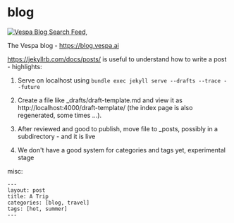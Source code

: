 # blog
[![Vespa Blog Search Feed](https://github.com/vespa-engine/blog/actions/workflows/feed.yml/badge.svg)](https://github.com/vespa-engine/blog/actions/workflows/feed.yml),

The Vespa blog - https://blog.vespa.ai

https://jekyllrb.com/docs/posts/ is useful to understand how to write a post - highlights:

1. Serve on localhost using ```bundle exec jekyll serve --drafts --trace --future```

1. Create a file like _drafts/draft-template.md and view it as http://localhost:4000/draft-template/ (the index page is also regenerated, some times ...).

1. After reviewed and good to publish, move file to _posts, possibly in a subdirectory - and it is live

1. We don't have a good system for categories and tags yet, experimental stage




misc:
```
---
layout: post
title: A Trip
categories: [blog, travel]
tags: [hot, summer]
---
```
